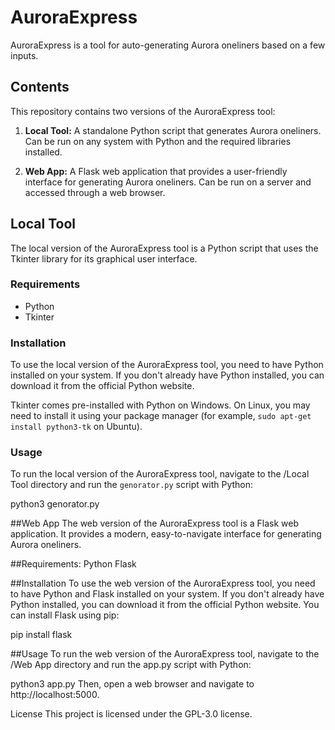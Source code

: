 # AuroraExpress

AuroraExpress is a tool for auto-generating Aurora oneliners based on a few inputs.

## Contents

This repository contains two versions of the AuroraExpress tool:

1. **Local Tool:** A standalone Python script that generates Aurora oneliners. Can be run on any system with Python and the required libraries installed.

2. **Web App:** A Flask web application that provides a user-friendly interface for generating Aurora oneliners. Can be run on a server and accessed through a web browser.

## Local Tool

The local version of the AuroraExpress tool is a Python script that uses the Tkinter library for its graphical user interface.

### Requirements

- Python
- Tkinter

### Installation

To use the local version of the AuroraExpress tool, you need to have Python installed on your system. If you don't already have Python installed, you can download it from the official Python website.

Tkinter comes pre-installed with Python on Windows. On Linux, you may need to install it using your package manager (for example, `sudo apt-get install python3-tk` on Ubuntu).

### Usage

To run the local version of the AuroraExpress tool, navigate to the /Local Tool directory and run the `genorator.py` script with Python:


python3 genorator.py


##Web App
The web version of the AuroraExpress tool is a Flask web application. It provides a modern, easy-to-navigate interface for generating Aurora oneliners.

##Requirements:
Python
Flask

##Installation
To use the web version of the AuroraExpress tool, you need to have Python and Flask installed on your system. If you don't already have Python installed, you can download it from the official Python website. You can install Flask using pip:

pip install flask

##Usage
To run the web version of the AuroraExpress tool, navigate to the /Web App directory and run the app.py script with Python:

python3 app.py
Then, open a web browser and navigate to http://localhost:5000.

License
This project is licensed under the GPL-3.0 license.

